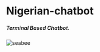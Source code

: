# Nigerian-chatbot

##### Terminal Based Chatbot.



![seabee](https://user-images.githubusercontent.com/59312765/208313807-b0b72911-3af6-48bf-9013-c5d441847a6c.png)
